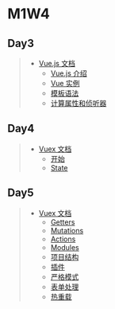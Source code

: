 # M1W4

## Day3

> - [Vue.js 文档](https://cn.vuejs.org/v2/guide/)
>    - [Vue.js 介绍](https://cn.vuejs.org/v2/guide/index.html)
>     - [Vue 实例](https://cn.vuejs.org/v2/guide/instance.html)
>     - [模板语法](https://cn.vuejs.org/v2/guide/syntax.html)
>     - [计算属性和侦听器](https://cn.vuejs.org/v2/guide/computed.html)

## Day4

> - [Vuex 文档](https://vuex.vuejs.org/zh/)
>   - [开始](https://vuex.vuejs.org/zh/guide/)
>   - [State](https://vuex.vuejs.org/zh/guide/state.html)

## Day5

> - [Vuex 文档](https://vuex.vuejs.org/zh/)
>   - [Getters](https://vuex.vuejs.org/zh/guide/getters.html)
>   - [Mutations](https://vuex.vuejs.org/zh/guide/mutations.html)
>   - [Actions](https://vuex.vuejs.org/zh/guide/actions.html)
>   - [Modules](https://vuex.vuejs.org/zh/guide/modules.html)
>   - [项目结构](https://vuex.vuejs.org/zh/guide/structure.html)
>   - [插件](https://vuex.vuejs.org/zh/guide/plugins.html)
>   - [严格模式](https://vuex.vuejs.org/zh/guide/strict.html)
>   - [表单处理](https://vuex.vuejs.org/zh/guide/forms.html)
>   - [热重载](https://vuex.vuejs.org/zh/guide/hot-reload.html)